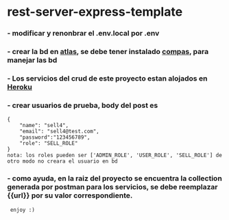 # rest-server-express-template
### - modificar y renonbrar el .env.local por .env
### - crear la bd en [atlas](https://www.mongodb.com/cloud/atlas), se debe tener instalado [compas](https://www.mongodb.com/try/download/compass), para manejar las bd
### - Los servicios del crud de este proyecto estan alojados en [Heroku](https://server-node-initial.herokuapp.com/)
### - crear usuarios de prueba, body del post es 
```$xslt
{
    "name": "sell4",
    "email": "sell4@test.com",
    "password":"123456789",
    "role": "SELL_ROLE"
}
nota: los roles pueden ser ['ADMIN_ROLE', 'USER_ROLE', 'SELL_ROLE'] de otro modo no creara el usuario en bd
```
### - como ayuda, en la raiz del proyecto se encuentra la collection generada por postman para los servicios, se debe reemplazar {{url}} por su valor correspondiente.  
``` enjoy :)```
